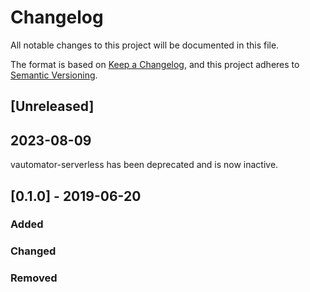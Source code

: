 # Changelog
All notable changes to this project will be documented in this file.

The format is based on [Keep a Changelog](https://keepachangelog.com/en/1.0.0/),
and this project adheres to [Semantic Versioning](https://semver.org/spec/v2.0.0.html).

## [Unreleased]

## 2023-08-09

vautomator-serverless has been deprecated and is now inactive.

## [0.1.0] - 2019-06-20
### Added


### Changed


### Removed
